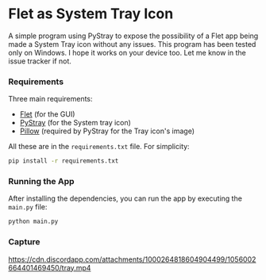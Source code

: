 # Flet as System Tray Icon

A simple program using PyStray to expose the possibility of a Flet app being made a System Tray icon without any issues.
This program has been tested only on Windows. I hope it works on your device too. Let me know in the issue tracker if not.

### Requirements
Three main requirements:

- [Flet](https://pypi.org/project/flet/) (for the GUI)
- [PyStray](https://pypi.org/project/pystray/) (for the System tray icon)
- [Pillow](https://pypi.org/project/pillow/) (required by PyStray for the Tray icon's image)

All these are in the `requirements.txt` file. For simplicity:

```bash
pip install -r requirements.txt
```

### Running the App
After installing the dependencies, you can run the app by executing the `main.py` file:

```bash
python main.py
```

### Capture
https://cdn.discordapp.com/attachments/1000264818604904499/1056002664401469450/tray.mp4

